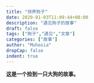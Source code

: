 ```yaml
---
title: "领养狗子"
date: 2020-01-03T11:09:44+08:00
description: "遇见狗子的故事"
draft: false
tags: ["狗子","遇见","文章"]
categories: ["故事"]
author: "Muhosia"
dropCap: false
indent: true
---
```


**这是一个捡到一只大狗的故事。**
